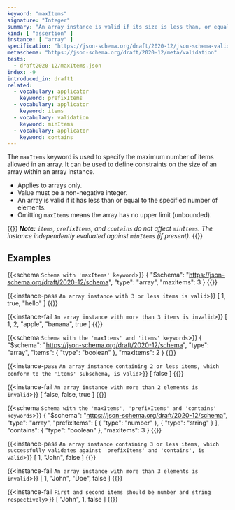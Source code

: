 ```yaml
---
keyword: "maxItems"
signature: "Integer"
summary: "An array instance is valid if its size is less than, or equal to, the value of this keyword."
kind: [ "assertion" ]
instance: [ "array" ]
specification: "https://json-schema.org/draft/2020-12/json-schema-validation.html#section-6.4.1"
metaschema: "https://json-schema.org/draft/2020-12/meta/validation"
tests:
  - draft2020-12/maxItems.json
index: -9
introduced_in: draft1
related:
  - vocabulary: applicator
    keyword: prefixItems
  - vocabulary: applicator
    keyword: items
  - vocabulary: validation
    keyword: minItems
  - vocabulary: applicator
    keyword: contains
---
```


The `maxItems` keyword is used to specify the maximum number of items allowed in an array. It can be used to define constraints on the size of an array within an array instance.
* Applies to arrays only.
* Value must be a non-negative integer.
* An array is valid if it has less than or equal to the specified number of elements.
* Omitting `maxItems` means the array has no upper limit (unbounded).

{{<alert>}}
_**Note:** `items`, `prefixItems`, and `contains` do not affect `minItems`. The instance independently evaluated against `minItems` (if present)._
{{</alert>}}

## Examples

{{<schema `Schema with 'maxItems' keyword`>}}
{
  "$schema": "https://json-schema.org/draft/2020-12/schema",
  "type": "array",
  "maxItems": 3
}
{{</schema>}}

{{<instance-pass `An array instance with 3 or less items is valid`>}}
[ 1, true, "hello" ]
{{</instance-pass>}}

{{<instance-fail `An array instance with more than 3 items is invalid`>}}
[ 1, 2, "apple", "banana", true ]
{{</instance-fail>}}

{{<schema `Schema with the 'maxItems' and 'items' keywords`>}}
{
  "$schema": "https://json-schema.org/draft/2020-12/schema",
  "type": "array",
  "items": { "type": "boolean" },
  "maxItems": 2
}
{{</schema>}}

{{<instance-pass `An array instance containing 2 or less items, which conform to the 'items' subschema, is valid`>}}
[ false ]
{{</instance-pass>}}

{{<instance-fail `An array instance with more than 2 elements is invalid`>}}
[ false, false, true ]
{{</instance-fail>}}

{{<schema `Schema with the 'maxItems', 'prefixItems' and 'contains' keywords`>}}
{
  "$schema": "https://json-schema.org/draft/2020-12/schema",
  "type": "array",
  "prefixItems": [
    { "type": "number" },
    { "type": "string" }
  ],
  "contains": { "type": "boolean" },
  "maxItems": 3
}
{{</schema>}}

{{<instance-pass `An array instance containing 3 or less items, which successfully validates against 'prefixItems' and 'contains', is valid`>}}
[ 1, "John", false ]
{{</instance-pass>}}

{{<instance-fail `An array instance with more than 3 elements is invalid`>}}
[ 1, "John", "Doe", false ]
{{</instance-fail>}}

{{<instance-fail `First and second items should be number and string respectively`>}}
[ "John", 1, false ]
{{</instance-fail>}}

